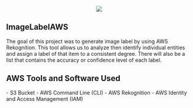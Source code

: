<p align="center">
  <img src="https://imgur.com/a/image-label-generate-aws-E8jSCdg" 
</p>


## ImageLabelAWS
The goal of this project was to generate image label by using AWS Rekognition. This tool allows us to analyze then identify individual entities and assign a label of that item to a consistent degree. There will also be a list that contains the accuracy or confidence level of each label.

<h2>  AWS Tools and Software Used </h2>
  - S3 Bucket
  - AWS Command Line (CLI)
  - AWS Rekognition
  - AWS Identity and Access Management (IAM)
